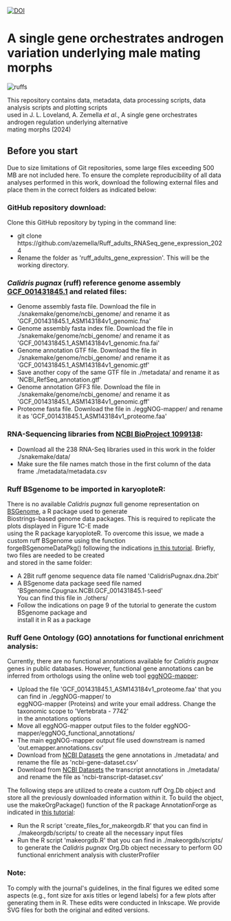 [![DOI](https://zenodo.org/badge/DOI/10.5281/zenodo.11032423.svg)](https://doi.org/10.5281/zenodo.11032423)

#  A single gene orchestrates androgen variation underlying male mating morphs
![ruffs](https://github.com/azemella/Ruff_adults_RNASeq_gene_expression_2024/assets/160619704/58acbe54-f214-4a29-aae5-bc000ec03dbd)

This repository contains data, metadata, data processing scripts, data analysis scripts and plotting scripts <br /> used in 
J. L. Loveland, A. Zemella *et al*., A single gene orchestrates androgen regulation underlying alternative <br /> mating morphs (2024)

## Before you start
Due to size limitations of Git repositories, some large files exceeding 500 MB are not included here. To ensure the complete reproducibility of all data analyses performed in this work, 
download the following external files and place them in the correct folders as indicated below:

### GitHub repository download:
Clone this GitHub repository by typing in the command line: <br /> 
- git clone https:<n/>//github.com/azemella/Ruff_adults_RNASeq_gene_expression_2024
- Rename the folder as 'ruff_adults_gene_expression'. This will be the working directory.

### *Calidris pugnax* (ruff) reference genome assembly [GCF_001431845.1](https://www.ncbi.nlm.nih.gov/datasets/genome/GCF_001431845.1/) and related files:
- Genome assembly fasta file. Download the file in ./snakemake/genome/ncbi_genome/ and rename it as 'GCF_001431845.1_ASM143184v1_genomic.fna'
- Genome assembly fasta index file. Download the file in ./snakemake/genome/ncbi_genome/ and rename it as 'GCF_001431845.1_ASM143184v1_genomic.fna.fai'
- Genome annotation GTF file. Download the file in ./snakemake/genome/ncbi_genome/ and rename it as 'GCF_001431845.1_ASM143184v1_genomic.gtf'
- Save another copy of the same GTF file in ./metadata/ and rename it as 'NCBI_RefSeq_annotation.gtf'
- Genome annotation GFF3 file. Download the file in ./snakemake/genome/ncbi_genome/ and rename it as 'GCF_001431845.1_ASM143184v1_genomic.gff'
- Proteome fasta file. Download the file in ./eggNOG-mapper/ and rename it as 'GCF_001431845.1_ASM143184v1_proteome.faa'

### RNA-Sequencing libraries from [NCBI BioProject 1099138](https://www.ncbi.nlm.nih.gov/bioproject/1099138):
- Download all the 238 RNA-Seq libraries used in this work in the folder ./snakemake/data/
- Make sure the file names match those in the first column of the data frame ./metadata/metadata.csv

### Ruff BSgenome to be imported in karyoploteR:
There is no available *Calidris pugnax* full genome representation on [BSGenome](https://kasperdanielhansen.github.io/genbioconductor/html/BSgenome.html), a R package used to generate <br /> 
Biostrings-based genome data packages. This is required to replicate the plots displayed in Figure 1C-E made <br /> 
using the R package karyoploteR. To overcome this issue, we made a custom ruff BSgenome using the function <br /> 
forgeBSgenomeDataPkg() following the indications [in this tutorial](https://www.bioconductor.org/packages/release/bioc/vignettes/BSgenome/inst/doc/BSgenomeForge.pdf). Briefly, two files are needed to be created <br /> 
and stored in the same folder:
- A 2Bit ruff genome sequence data file named 'CalidrisPugnax.dna.2bit'
- A BSgenome data package seed file named 'BSgenome.Cpugnax.NCBI.GCF_001431845.1-seed' <br />
You can find this file in ./others/
- Follow the indications on page 9 of the tutorial to generate the custom BSgenome package and <br />
install it in R as a package

### Ruff Gene Ontology (GO) annotations for functional enrichment analysis:
Currently, there are no functional annotations available for *Calidris pugnax* genes in public databases. However, functional gene annotations can be inferred from orthologs using the online 
web tool [eggNOG-mapper](http://eggnog-mapper.embl.de/):
- Upload the file 'GCF_001431845.1_ASM143184v1_proteome.faa' that you can find in ./eggNOG-mapper/ to <br />
eggNOG-mapper (Proteins) and write your email address. Change the taxonomic scope to 'Vertebrata - 7742' <br />
in the annotations options
- Move all eggNOG-mapper output files to the folder eggNOG-mapper/eggNOG_functional_annotations/
- The main eggNOG-mapper output file used downstream is named 'out.emapper.annotations.csv'
- Download from [NCBI Datasets](https://www.ncbi.nlm.nih.gov/datasets/gene/GCF_001431845.1/) the gene annotations in ./metadata/ and rename the file as 'ncbi-gene-dataset.csv'
- Download from [NCBI Datasets](https://www.ncbi.nlm.nih.gov/datasets/gene/GCF_001431845.1/) the transcript annotations in ./metadata/ and rename the file as 'ncbi-transcript-dataset.csv'
  
The following steps are utilized to create a custom ruff Org.Db object and store all the previously downloaded information within it. To build the object, use the makeOrgPackage() function of the 
R package AnnotationForge as indicated in [this tutorial](https://bioconductor.org/packages/release/bioc/vignettes/AnnotationForge/inst/doc/MakingNewOrganismPackages.html):
- Run the R script 'create_files_for_makeorgdb.R' that you can find in ./makeorgdb/scripts/ to create all the necessary input files
- Run the R script 'makeorgdb.R' that you can find in ./makeorgdb/scripts/ to generate the *Calidris pugnax* Org.Db object necessary to perform GO functional enrichment analysis with clusterProfiler

### Note:
To comply with the journal's guidelines, in the final figures we edited some aspects (e.g., font size for axis titles or legend labels) for a few plots 
after generating them in R. These edits were conducted in Inkscape. We provide SVG files for both the original and edited versions. 
